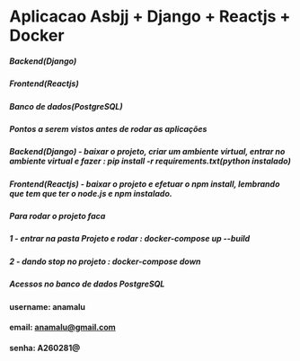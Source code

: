 # Aplicacao Asbjj + Django + Reactjs + Docker 




##### Backend(Django)
##### Frontend(Reactjs)
##### Banco de dados(PostgreSQL)


##### Pontos a serem vistos antes de rodar as aplicações
##### Backend(Django) - baixar o projeto, criar um ambiente virtual, entrar no ambiente virtual e fazer : pip install -r requirements.txt(python instalado)
##### Frontend(Reactjs) - baixar o projeto e efetuar o npm install, lembrando que tem que ter o node.js e npm instalado.


##### Para rodar o projeto faca ##### 
##### 1 - entrar na pasta Projeto e rodar : docker-compose up --build
##### 2 - dando stop no projeto : docker-compose down

##### Acessos no banco de dados PostgreSQL #####
#### username: anamalu
#### email: anamalu@gmail.com
#### senha: A260281@
